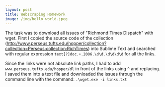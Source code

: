 ```yaml
---
layout: post
title: Webscraping Homework
image: /img/hello_world.jpeg
---
```


The task was to download all issues of "Richmond Times Dispatch" with wget. First I copied the source code of the collection 
(http://www.perseus.tufts.edu/hopper/collection?collection=Perseus:collection:RichTimes) into Sublime Text and searched with regular
expression `text[?]doc.+.2006.\d\d.\d\d\d\d` for all the links.

Since the links were not absolute link paths, I had to add `www.perseus.tufts.edu/hopper/dl` in front of the links using `^` and replacing. I saved them into a text file and downloaded the issues through the command line with the command: `.\wget.exe -i links.txt` 
